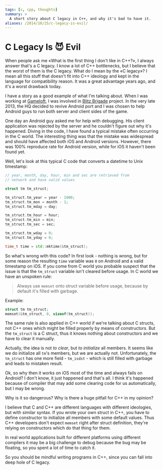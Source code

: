 ```yaml
---
tags: [c, cpp, thoughts]
summary: >
  A short story about C legacy in C++, and why it's bad to have it.
aliases: /2014/10/25/c-legacy-is-evil/
---
```


C Legacy Is 😈 Evil
===================

When people ask me «What is the first thing I don't like in C++?», I
always answer that's a C legacy. I know a lot of C++ bottlenecks, but I
believe that the worst of them is the C legacy.  What do I mean by the
«C legacy»? I mean all this stuff that doesn't fit into C++ ideology and
kept in the language for compatibility reason. It was a great advantage
years ago, and it's a worst drawback today.

I have a story as a good example of what I'm talking about. When I was
working at [Gameloft], I was involved in [Blitz Brigade] project. In the
very late 2013, the HQ decided to revive Android port and I was chosen
to help Android guys to run both server and client sides of the game.

One day an Android guy asked me for help with debugging. His client
application was rejected by the server and he couldn't figure out why
it's happened. Diving in the code, I have found a typical mistake often
occurring in the C world. The interesting thing was that the mistake was
widespread and should have affected both iOS and Android versions.
However, there was 100% reproduce rate for Android version, while for
iOS it haven't been found yet.

Well, let's look at this typical C code that converts a datetime to Unix
timestamp:

```cpp
// year, month, day, hour, min and sec are retrieved from
// network and have valid values

struct tm tm_struct;

tm_struct.tm_year = year - 1900;
tm_struct.tm_mon = month - 1;
tm_struct.tm_mday = day;

tm_struct.tm_hour = hour;
tm_struct.tm_min = min;
tm_struct.tm_sec = sec;

tm_struct.tm_wday = 0;
tm_struct.tm_yday = 0;

time_t time = std::mktime(&tm_struct);
```

So what's wrong with this code? In first look - nothing is wrong, but for
some reason the resulting `time` variable was `0` on Android and a valid
timestamp on iOS. If you come from C world you probable suspect that the
issue is that the `tm_struct` variable isn't cleared before usage. In C
world we have an unspoken rule:

> Always use `memset` onto struct variable before usage, because by
> default it's filled with garbage.

Example:

```cpp
struct tm tm_struct;
memset(&tm_struct, 0, sizeof(tm_struct));
```

The same rule is also applied in C++ world if we're talking about C
structs, not C++ ones which might be filled properly by means of
constructors. But the `tm_struct` is a C struct, thus it knows nothing
about constructors and we have to clear it manually.

Actually, the idea is not *to clear*, but *to initialize* all members.
It seems like we do initialize all `tm`'s members, but we are actually
not. Unfortunately, the `tm_struct` has one more field - `tm_isdst` -
which is still filled with garbage and leads to mistaken result.

Ok, so why then it works on iOS most of the time and always fails on
Android? I don't know, it just happened and that's all. I think it's
happened because of compiler that may add some clearing code for us
automatically, but I may be wrong.

Why is it so dangerous? Why is there a huge pitfall for C++ in my
opinion?

I believe that C and C++ are different languages with different
ideologies, but with similar syntax. If you wrote your own struct in
C++, you have to define constructor to initialize all members with some
default values. Thus C++ developers don't expect `memset` right after
struct definition, they're relying on constructors which do that thing
for them.

In real world applications built for different platforms using different
compilers it may be a big challenge to debug because the bug may be
floating, so you spent a lot of time to catch it.

So you should be mindful writing programs in C++, since you can fall
into deep hole of C legacy.


[Gameloft]: http://www.gameloft.com/
[Blitz Brigade]: https://itunes.apple.com/us/app/blitz-brigade-online-multiplayer/id580175049?mt=8
